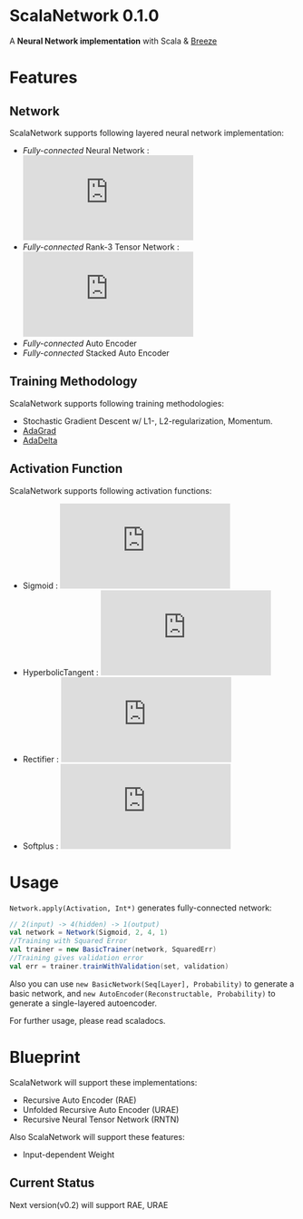 ScalaNetwork 0.1.0
==================

A **Neural Network implementation** with Scala & [Breeze](https://github.com/scalanlp/breeze)

# Features

## Network
ScalaNetwork supports following layered neural network implementation:

* *Fully-connected* Neural Network : ![equation](http://www.sciweavers.org/tex2img.php?eq=f%28Wx%2Bb%29&bc=White&fc=Black&im=jpg&fs=12&ff=arev&edit=0)
* *Fully-connected* Rank-3 Tensor Network : ![equation](http://www.sciweavers.org/tex2img.php?eq=f%28v_1Q%5E%7B%5B1%3Ak%5D%7Dv_2%20%2B%20L%5E%7B%5B1%3Ak%5D%7Dv%2Bb%29&bc=White&fc=Black&im=jpg&fs=12&ff=arev&edit=0)
* *Fully-connected* Auto Encoder
* *Fully-connected* Stacked Auto Encoder

## Training Methodology
ScalaNetwork supports following training methodologies:

* Stochastic Gradient Descent w/ L1-, L2-regularization, Momentum.
* [AdaGrad](http://www.magicbroom.info/Papers/DuchiHaSi10.pdf)
* [AdaDelta](http://www.matthewzeiler.com/pubs/googleTR2012/googleTR2012.pdf)

## Activation Function
ScalaNetwork supports following activation functions:

* Sigmoid : ![equation](http://www.sciweavers.org/tex2img.php?eq=%5Cfrac%7B1%7D%7B1%2B%20e%5E%7B-x%7D%7D&bc=White&fc=Black&im=jpg&fs=12&ff=arev&edit=0)
* HyperbolicTangent : ![equation](http://www.sciweavers.org/tex2img.php?eq=%5Ctanh%28x%29)
* Rectifier : ![equation](http://www.sciweavers.org/tex2img.php?eq=%5Cmax%5C%7Bx%2C%200%5C%7D&bc=White&fc=Black&im=jpg&fs=12&ff=arev&edit=0)
* Softplus : ![equation](http://www.sciweavers.org/tex2img.php?eq=%5Clog%281%2Be%5Ex%29&bc=White&fc=Black&im=jpg&fs=12&ff=arev&edit=0)

# Usage

`Network.apply(Activation, Int*)` generates fully-connected network:

```scala
// 2(input) -> 4(hidden) -> 1(output)
val network = Network(Sigmoid, 2, 4, 1)
//Training with Squared Error
val trainer = new BasicTrainer(network, SquaredErr)
//Training gives validation error 
val err = trainer.trainWithValidation(set, validation)
```

Also you can use `new BasicNetwork(Seq[Layer], Probability)` to generate a basic network,
and `new AutoEncoder(Reconstructable, Probability)` to generate a single-layered autoencoder.

For further usage, please read scaladocs.

# Blueprint

ScalaNetwork will support these implementations:

* Recursive Auto Encoder (RAE)
* Unfolded Recursive Auto Encoder (URAE)
* Recursive Neural Tensor Network (RNTN)

Also ScalaNetwork will support these features:

* Input-dependent Weight

## Current Status

Next version(v0.2) will support RAE, URAE

